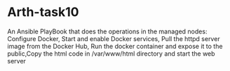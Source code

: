 # Arth-task10
An Ansible PlayBook that does the operations in the managed nodes: Configure Docker, Start and enable Docker services, Pull the httpd server image from the Docker Hub, Run the docker container and expose it to the public,Copy the html code in /var/www/html directory and start the web server
